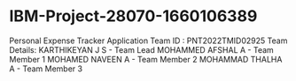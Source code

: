 # IBM-Project-28070-1660106389
Personal Expense Tracker Application
Team ID : PNT2022TMID02925
Team Details:
KARTHIKEYAN J S - Team Lead
MOHAMMED AFSHAL A - Team Member 1
MOHAMED NAVEEN A - Team Member 2
MOHAMMAD THALHA A - Team Member 3

